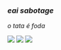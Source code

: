 ### *eai sabotage*

*o tata é foda*

![](https://media.tenor.com/vBhraFQlxfAAAAAM/wink-black.gif) 
![](https://media.tenor.com/pv8XMHa1iioAAAAM/dance-wiggle.gif)
![](https://media.tenor.com/4iD7NZWY8gUAAAAM/monkey-kiss.gif)
